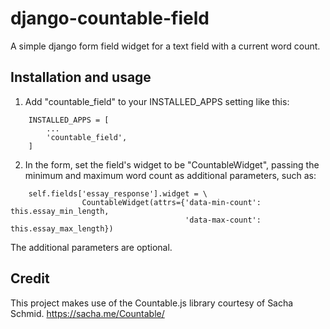 # django-countable-field
A simple django form field widget for a text field with a current word count.

## Installation and usage
1. Add "countable_field" to your INSTALLED_APPS setting like this:
```
    INSTALLED_APPS = [
        ...
        'countable_field',
    ]
```
2. In the form, set the field's widget to be "CountableWidget", passing
the minimum and maximum word count as additional parameters, such as:
```
    self.fields['essay_response'].widget = \
                CountableWidget(attrs={'data-min-count': this.essay_min_length,
                                       'data-max-count': this.essay_max_length})
```
The additional parameters are optional.

## Credit
This project makes use of the Countable.js library courtesy of Sacha Schmid. https://sacha.me/Countable/
